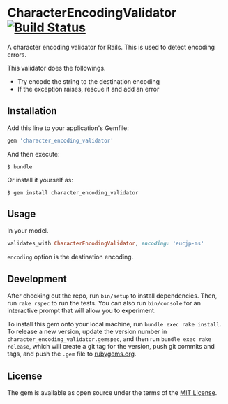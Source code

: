 # CharacterEncodingValidator [![Build Status](https://travis-ci.org/takatoshiono/character_encoding_validator.svg?branch=master)](https://travis-ci.org/takatoshiono/character_encoding_validator)

A character encoding validator for Rails. This is used to detect encoding errors.

This validator does the followings.

* Try encode the string to the destination encoding
* If the exception raises, rescue it and add an error

## Installation

Add this line to your application's Gemfile:

```ruby
gem 'character_encoding_validator'
```

And then execute:

    $ bundle

Or install it yourself as:

    $ gem install character_encoding_validator

## Usage

In your model.

```ruby
validates_with CharacterEncodingValidator, encoding: 'eucjp-ms'
```

`encoding` option is the destination encoding.

## Development

After checking out the repo, run `bin/setup` to install dependencies. Then, run `rake rspec` to run the tests. You can also run `bin/console` for an interactive prompt that will allow you to experiment.

To install this gem onto your local machine, run `bundle exec rake install`. To release a new version, update the version number in `character_encoding_validator.gemspec`, and then run `bundle exec rake release`, which will create a git tag for the version, push git commits and tags, and push the `.gem` file to [rubygems.org](https://rubygems.org).

## License

The gem is available as open source under the terms of the [MIT License](http://opensource.org/licenses/MIT).

